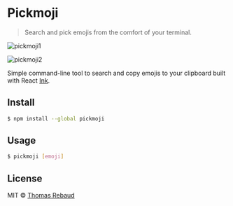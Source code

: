 # Pickmoji

> Search and pick emojis from the comfort of your terminal.

![pickmoji1](https://user-images.githubusercontent.com/8050949/90959183-5d854180-e467-11ea-9e40-4035f5ecb85f.gif)

![pickmoji2](https://user-images.githubusercontent.com/8050949/90959186-6118c880-e467-11ea-95d6-bc35dc18238a.gif)

Simple command-line tool to search and copy emojis to your clipboard built with React [Ink](https://github.com/vadimdemedes/ink).

## Install

```bash
$ npm install --global pickmoji
```

## Usage

```bash
$ pickmoji [emoji]
```

## License

MIT © [Thomas Rebaud](https://trebaud.github.io)

